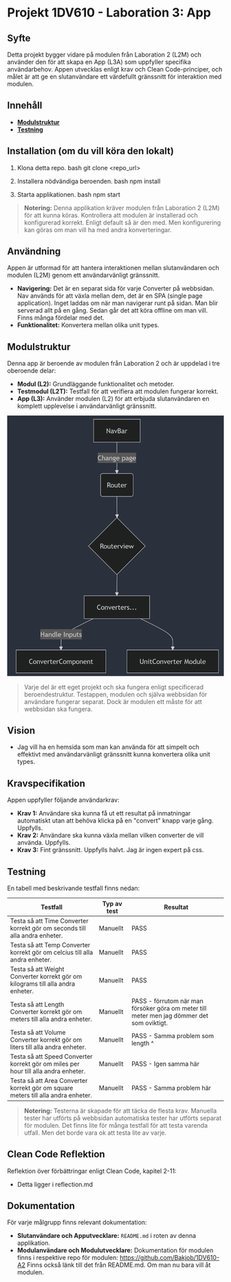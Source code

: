 # Projekt 1DV610 - Laboration 3: App

## Syfte
Detta projekt bygger vidare på modulen från Laboration 2 (L2M) och använder den för att skapa en App (L3A) som uppfyller specifika användarbehov. Appen utvecklas enligt krav och Clean Code-principer, och målet är att ge en slutanvändare ett värdefullt gränssnitt för interaktion med modulen.

## Innehåll
- **[Modulstruktur](#modulstruktur)**
- **[Testning](#testning)**

## Installation (om du vill köra den lokalt)
1. Klona detta repo.
    bash
    git clone <repo_url>

2. Installera nödvändiga beroenden.
    bash
    npm install

3. Starta applikationen.
    bash
    npm start


> **Notering:** Denna applikation kräver modulen från Laboration 2 (L2M) för att kunna köras. Kontrollera att modulen är installerad och konfigurerad korrekt. Enligt default så är den med. Men konfigurering kan göras om man vill ha med andra konverteringar.

## Användning
Appen är utformad för att hantera interaktionen mellan slutanvändaren och modulen (L2M) genom ett användarvänligt gränssnitt.

- **Navigering:** Det är en separat sida för varje Converter på webbsidan. Nav används för att växla mellan dem, det är en SPA (single page application). Inget laddas om när man navigerar runt på sidan. Man blir serverad allt på en gång. Sedan går det att köra offline om man vill. Finns många fördelar med det.
- **Funktionalitet:** Konvertera mellan olika unit types.

## Modulstruktur
Denna app är beroende av modulen från Laboration 2 och är uppdelad i tre oberoende delar:
- **Modul (L2):** Grundläggande funktionalitet och metoder.
- **Testmodul (L2T):** Testfall för att verifiera att modulen fungerar korrekt.
- **App (L3):** Använder modulen (L2) för att erbjuda slutanvändaren en komplett upplevelse i användarvänligt gränssnitt.

![classStructure](./diagram.png)

> Varje del är ett eget projekt och ska fungera enligt specificerad beroendestruktur. Testappen, modulen och själva webbsidan för användare fungerar separat. Dock är modulen ett måste för att webbsidan ska fungera.

## Vision
 - Jag vill ha en hemsida som man kan använda för att simpelt och effektivt med användarvänligt gränssnitt kunna konvertera olika unit types.

## Kravspecifikation
Appen uppfyller följande användarkrav:
- **Krav 1:** Användare ska kunna få ut ett resultat på inmatningar automatiskt utan att behöva klicka på en "convert" knapp varje gång. Uppfylls.
- **Krav 2:** Användare ska kunna växla mellan vilken converter de vill använda. Uppfylls.
- **Krav 3:** Fint gränssnitt. Uppfylls halvt. Jag är ingen expert på css.

## Testning
En tabell med beskrivande testfall finns nedan:

| Testfall        | Typ av test          | Resultat          |
|-----------------|----------------------|---------------------------|
| Testa så att Time Converter korrekt gör om seconds till alla andra enheter. | Manuellt     | PASS      |
| Testa så att Temp Converter korrekt gör om celcius till alla andra enheter. | Manuellt     | PASS      |
| Testa så att Weight Converter korrekt gör om kilograms till alla andra enheter. | Manuellt     | PASS      |
| Testa så att Length Converter korrekt gör om meters till alla andra enheter. | Manuellt     | PASS - förrutom när man försöker göra om meter till meter men jag dömmer det som oviktigt.      |
| Testa så att Volume Converter korrekt gör om liters till alla andra enheter. | Manuellt     | PASS - Samma problem som length ^      |
| Testa så att Speed Converter korrekt gör om miles per hour till alla andra enheter. | Manuellt     | PASS - Igen samma här      |
| Testa så att Area Converter korrekt gör om square meters till alla andra enheter. | Manuellt     | PASS - Samma problem här      |


> **Notering:** Testerna är skapade för att täcka de flesta krav. Manuella tester har utförts på webbsidan automatiska tester har utförts separat för modulen. Det finns lite för många testfall för att testa varenda utfall. Men det borde vara ok att testa lite av varje.

## Clean Code Reflektion
Reflektion över förbättringar enligt Clean Code, kapitel 2-11:
 - Detta ligger i reflection.md

## Dokumentation
För varje målgrupp finns relevant dokumentation:
- **Slutanvändare och Apputvecklare:** `README.md` i roten av denna applikation.
- **Modulanvändare och Modulutvecklare:** Dokumentation för modulen finns i respektive repo för modulen: https://github.com/Bakjob/1DV610-A2 Finns också länk till det från README.md. Om man nu bara vill åt modulen.